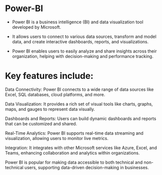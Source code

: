 # Power-BI

* Power BI is a business intelligence (BI) and data visualization tool developed by Microsoft.

* It allows users to connect to various data sources, transform and model data, and create interactive dashboards, reports, and visualizations.
  
* Power BI enables users to easily analyze and share insights across their organization, helping with decision-making and performance tracking.

# Key features include:

Data Connectivity: Power BI connects to a wide range of data sources like Excel, SQL databases, cloud platforms, and more.

Data Visualization: It provides a rich set of visual tools like charts, graphs, maps, and gauges to represent data visually.

Dashboards and Reports: Users can build dynamic dashboards and reports that can be customized and shared.

Real-Time Analytics: Power BI supports real-time data streaming and visualization, allowing users to monitor live metrics.

Integration: It integrates with other Microsoft services like Azure, Excel, and Teams, enhancing collaboration and analytics within organizations.

Power BI is popular for making data accessible to both technical and non-technical users, supporting data-driven decision-making in businesses.

